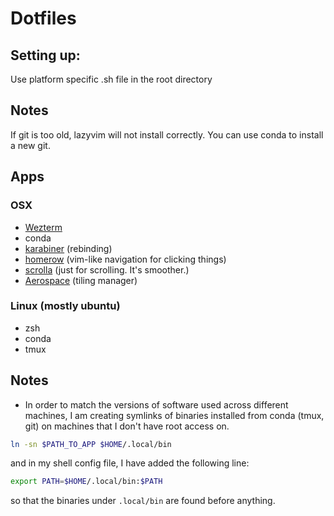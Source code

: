 # Dotfiles

## Setting up:

Use platform specific .sh file in the root directory

## Notes

If git is too old, lazyvim will not install correctly.
You can use conda to install a new git.

## Apps

### OSX

- [Wezterm](https://github.com/wez/wezterm)
- conda
- [karabiner](https://karabiner-elements.pqrs.org) (rebinding)
- [homerow](https://github.com/nchudleigh/homerow#user-guide) (vim-like navigation for clicking things)
- [scrolla](https://scrolla.app) (just for scrolling. It's smoother.)
- [Aerospace](https://github.com/nikitabobko/AeroSpace) (tiling manager)

### Linux (mostly ubuntu)

- zsh
- conda
- tmux

## Notes

- In order to match the versions of software used across different machines, I am creating symlinks of binaries installed from conda (tmux, git) on machines that I don't have root access on.

```bash
ln -sn $PATH_TO_APP $HOME/.local/bin
```

and in my shell config file, I have added the following line:

```bash
export PATH=$HOME/.local/bin:$PATH
```

so that the binaries under `.local/bin` are found before anything.
